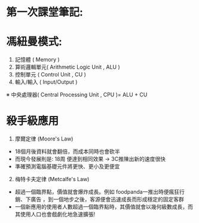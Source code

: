 # 第一次課堂筆記:

# 馮紐曼模式:
1. 記憶體 ( Memory )
2. 算術邏輯單元( Arithmetic Logic Unit , ALU )
3. 控制單元 ( Control Unit , CU )
4. 輸入/輸入 ( Input/Output )

※ 中央處理器( Central Processing Unit , CPU )= ALU + CU


# 殺手級應用

1. 摩爾定律 (Moore's Law)
* 18個月後資料就會翻倍，而成本同時也會砍半
* 而現今發展則是: 18周 便達到相同效果 → 3C推陳出新的速度很快
* 準確預測電腦基礎元件將更快、更小及更便宜

2. 梅特卡夫定律 (Metcalfe's Law)
* 超過一個臨界點，價值就會爆炸成長。例如 foodpanda一推出時便瘋狂行銷、下廣告
，到一個地步之後，客源便會迅速成長而形成穩定的固定客群
* 一個新應用的使用者人數超過一個臨界點時，其價值就會以幾何級數成長，而其使用人口也會戲劇化地急速擴張!


